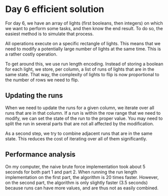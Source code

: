 # Day 6 efficient solution

For day 6, we have an array of lights (first booleans, then integers) on which
we want to perform some tasks, and then know the end result. To do so, the
easiest method is to simulate that process.

All operations execute on a specific rectangle of lights. This means that we
need to modify a potentially large number of lights at the same time. This is a
rather costly operation.

To get around this, we use run length encoding. Instead of storing a boolean
for each light, we store, per column, a list of runs of lights that are in the
same state. That way, the complexity of lights to flip is now proportional to
the number of rows we need to flip.

## Updating the runs

When we need to update the runs for a given column, we iterate over all runs
that are in that column. If a run is within the row range that we need to
modify, we can set the state of the run to the proper value. You may need to
split the run in several parts that are not all affected by the modification.

As a second step, we try to combine adjacent runs that are in the same state.
This reduces the cost of iterating over all of them significantly.

## Performance analysis

On my computer, the naive brute force implementation took about 5 seconds for
both part 1 and part 2. When running the run length implementation on the first
part, the algorithm is 20 times faster. However, on the second part, the
algorithm is only slightly faster (3.5 seconds) because runs can have more
values, and are thus not as easily combined.
